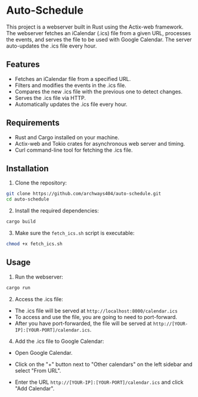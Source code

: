# Auto-Schedule

This project is a webserver built in Rust using the Actix-web framework. The webserver fetches an iCalendar (.ics) file from a given URL, processes the events, and serves the file to be used with Google Calendar. The server auto-updates the .ics file every hour.

## Features

- Fetches an iCalendar file from a specified URL.
- Filters and modifies the events in the .ics file.
- Compares the new .ics file with the previous one to detect changes.
- Serves the .ics file via HTTP.
- Automatically updates the .ics file every hour.

## Requirements

- Rust and Cargo installed on your machine.
- Actix-web and Tokio crates for asynchronous web server and timing.
- Curl command-line tool for fetching the .ics file.

## Installation

1. Clone the repository:
  ```sh
  git clone https://github.com/archways404/auto-schedule.git
  cd auto-schedule
  ```

2. Install the required dependencies:
  ```sh
  cargo build
  ```

3. Make sure the ```fetch_ics.sh``` script is executable:
  ```sh
  chmod +x fetch_ics.sh
  ```

## Usage

1. Run the webserver:
  ```sh
  cargo run
  ```

2. Access the .ics file:
- The .ics file will be served at ```http://localhost:8000/calendar.ics```
- To access and use the file, you are going to need to port-forward.
- After you have port-forwarded, the file will be served at ```http://[YOUR-IP]:[YOUR-PORT]/calendar.ics```.

4. Add the .ics file to Google Calendar:

- Open Google Calendar.

- Click on the "+" button next to "Other calendars" on the left sidebar and select "From URL".

- Enter the URL ```http://[YOUR-IP]:[YOUR-PORT]/calendar.ics``` and click "Add Calendar".


